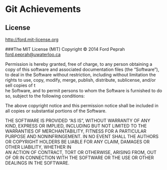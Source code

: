 Git Achievements
===================

## License
http://ford.mit-license.org

###The MIT License (MIT)
Copyright © 2014 Ford Peprah <ford.peprah@uwaterloo.ca>

Permission is hereby granted, free of charge, to any person obtaining a copy of this software and associated documentation files (the “Software”), to deal in the Software without restriction, including without limitation the rights to use, copy, modify, merge, publish, distribute, sublicense, and/or sell copies of t\
he Software, and to permit persons to whom the Software is furnished to do so, subject to the following conditions:

The above copyright notice and this permission notice shall be included in all copies or substantial portions of the Software.

THE SOFTWARE IS PROVIDED “AS IS”, WITHOUT WARRANTY OF ANY KIND, EXPRESS OR IMPLIED, INCLUDING BUT NOT LIMITED TO THE WARRANTIES OF MERCHANTABILITY, FITNESS FOR A PARTICULAR PURPOSE AND NONINFRINGEMENT. IN NO EVENT SHALL THE AUTHORS OR COPYRIGHT HOLDERS BE LIABLE FOR ANY CLAIM, DAMAGES OR OTHER LIABILITY, WHETHER IN \
AN ACTION OF CONTRACT, TORT OR OTHERWISE, ARISING FROM, OUT OF OR IN CONNECTION WITH THE SOFTWARE OR THE USE OR OTHER DEALINGS IN THE SOFTWARE.
